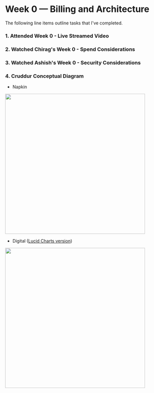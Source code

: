 # Week 0 — Billing and Architecture

The following line items outline tasks that I've completed.

### 1. Attended Week 0 - Live Streamed Video  

### 2. Watched Chirag's Week 0 - Spend Considerations  

### 3. Watched Ashish's Week 0 - Security Considerations  

### 4. Cruddur Conceptual Diagram 

* Napkin  
<img src="https://user-images.githubusercontent.com/1646055/218515054-589de2bd-d983-402a-9de4-45ef00cb5697.jpg" width="450">

* Digital (<a href="https://lucid.app/lucidchart/d6001220-63ae-4bc7-afe6-215c53ae4aba/edit?viewport_loc=-131%2C-40%2C2219%2C1151%2C0_0&invitationId=inv_4664376a-d244-4bde-9003-d7d1e637cfd3" target="_blank">Lucid Charts version</a>)
<img src="https://user-images.githubusercontent.com/1646055/218799773-54122b31-3e7a-49f4-8e6f-2064a5833402.png" width="450">
